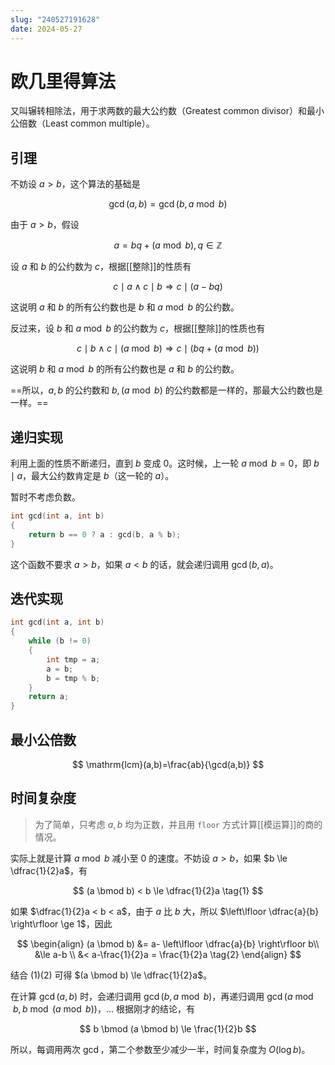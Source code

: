 ```yaml
---
slug: "240527191628"
date: 2024-05-27
---
```


# 欧几里得算法

又叫辗转相除法，用于求两数的最大公约数（Greatest common divisor）和最小公倍数（Least common multiple）。

## 引理

不妨设 $a > b$，这个算法的基础是

$$
\gcd(a,b)=\gcd(b, a \bmod b)
$$

由于 $a > b$，假设

$$
a=bq+(a \bmod b), q \in \mathbb{Z}
$$

设 $a$ 和 $b$ 的公约数为 $c$，根据[[整除]]的性质有

$$
c \mid a \wedge c \mid b \Longrightarrow c \mid (a-bq)
$$

这说明 $a$ 和 $b$ 的所有公约数也是 $b$ 和 $a \bmod b$ 的公约数。

反过来，设 $b$ 和 $a \bmod b$ 的公约数为 $c$，根据[[整除]]的性质也有

$$
c \mid b \wedge c \mid (a \bmod b) \Longrightarrow c \mid (bq+(a \bmod b))
$$

这说明 $b$ 和 $a \bmod b$ 的所有公约数也是 $a$ 和 $b$ 的公约数。

==所以，$a, b$ 的公约数和 $b,(a \bmod b)$ 的公约数都是一样的，那最大公约数也是一样。==

## 递归实现

利用上面的性质不断递归，直到 $b$ 变成 $0$。这时候，上一轮 $a \bmod b = 0$，即 $b \mid a$，最大公约数肯定是 $b$（这一轮的 $a$）。

暂时不考虑负数。

``` c
int gcd(int a, int b)
{
    return b == 0 ? a : gcd(b, a % b);
}
```

这个函数不要求 $a>b$，如果 $a<b$ 的话，就会递归调用 $\gcd(b,a)$。


## 迭代实现

``` c
int gcd(int a, int b)
{
    while (b != 0)
    {
        int tmp = a;
        a = b;
        b = tmp % b;
    }
    return a;
}
```


## 最小公倍数

$$
\mathrm{lcm}(a,b)=\frac{ab}{\gcd(a,b)}
$$


## 时间复杂度

> 为了简单，只考虑 $a,b$ 均为正数，并且用 `floor` 方式计算[[模运算]]的商的情况。

实际上就是计算 $a \bmod b$ 减小至 $0$ 的速度。不妨设 $a>b$，如果 $b \le \dfrac{1}{2}a$，有

$$
(a \bmod b) < b \le \dfrac{1}{2}a \tag{1}
$$

如果 $\dfrac{1}{2}a < b < a$，由于 $a$ 比 $b$ 大，所以 $\left\lfloor \dfrac{a}{b} \right\rfloor \ge 1$，因此

$$
\begin{align}
(a \bmod b) &= a- \left\lfloor \dfrac{a}{b} \right\rfloor b\\
&\le a-b \\
&< a-\frac{1}{2}a = \frac{1}{2}a \tag{2}
\end{align}
$$

结合 $(1)(2)$ 可得 $(a \bmod b) \le \dfrac{1}{2}a$。

在计算 $\gcd(a,b)$ 时，会递归调用 $\gcd(b,a \bmod b)$，再递归调用 $\gcd(a \bmod b, b \bmod (a \bmod b))$，... 根据刚才的结论，有

$$
b \bmod (a \bmod b) \le \frac{1}{2}b
$$

所以，每调用两次 $\gcd$，第二个参数至少减少一半，时间复杂度为 $O(\log b)$。

